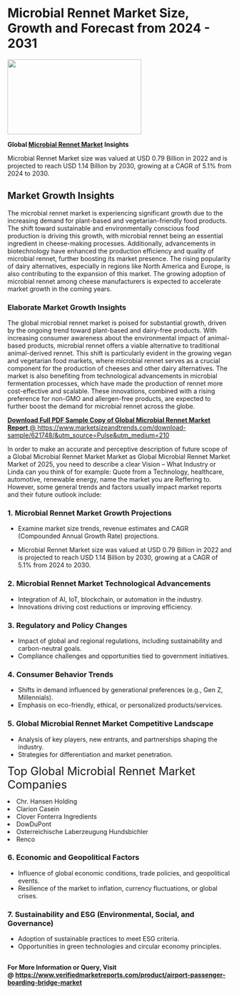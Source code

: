 <H1>Microbial Rennet Market Size, Growth and Forecast from 2024 - 2031</H1><img class="aligncenter size-medium wp-image-584254" src="https://thirdeyenews.in/wp-content/uploads/2024/09/Global-Market-Research-300x168.jpeg" alt="" width="300" height="168" /><p><strong>Global&nbsp;<a href="https://www.marketsizeandtrends.com/download-sample/621748/&amp;utm_source=Pulse&amp;utm_medium=210">Microbial Rennet Market</a> Insights</strong></p><p>Microbial Rennet Market size was valued at USD 0.79 Billion in 2022 and is projected to reach USD 1.14 Billion by 2030, growing at a CAGR of 5.1% from 2024 to 2030.</p><p><h2>Market Growth Insights</h2> <p>The microbial rennet market is experiencing significant growth due to the increasing demand for plant-based and vegetarian-friendly food products. The shift toward sustainable and environmentally conscious food production is driving this growth, with microbial rennet being an essential ingredient in cheese-making processes. Additionally, advancements in biotechnology have enhanced the production efficiency and quality of microbial rennet, further boosting its market presence. The rising popularity of dairy alternatives, especially in regions like North America and Europe, is also contributing to the expansion of this market. The growing adoption of microbial rennet among cheese manufacturers is expected to accelerate market growth in the coming years.</p> <p><a href="#"></a></p> <h3>Elaborate Market Growth Insights</h3> <p>The global microbial rennet market is poised for substantial growth, driven by the ongoing trend toward plant-based and dairy-free products. With increasing consumer awareness about the environmental impact of animal-based products, microbial rennet offers a viable alternative to traditional animal-derived rennet. This shift is particularly evident in the growing vegan and vegetarian food markets, where microbial rennet serves as a crucial component for the production of cheeses and other dairy alternatives. The market is also benefiting from technological advancements in microbial fermentation processes, which have made the production of rennet more cost-effective and scalable. These innovations, combined with a rising preference for non-GMO and allergen-free products, are expected to further boost the demand for microbial rennet across the globe.</p> <p><a href="#"></p><p><span class=""><strong>Download Full PDF Sample Copy of Global Microbial Rennet Market Report</strong> @ <a href="https://www.marketsizeandtrends.com/download-sample/621748/&amp;utm_source=Pulse&amp;utm_medium=210" target="_blank">https://www.marketsizeandtrends.com/download-sample/621748/&amp;utm_source=Pulse&amp;utm_medium=210</a></span></p><p>In order to make an accurate and perceptive description of future scope of a Global&nbsp;Microbial Rennet Market Market as Global&nbsp;Microbial Rennet Market Market of 2025, you need to describe a clear Vision &ndash; What Industry or Linda can you think of for example: Quote from a Technology, healthcare, automotive, renewable energy, name the market you are Reffering to. However, some general trends and factors usually impact market reports and their future outlook include:</p><h3>1.&nbsp;<strong>Microbial Rennet Market Growth Projections</strong></h3><ul><li>Examine market size trends, revenue estimates and CAGR (Compounded Annual Growth Rate) projections.</li><li><p>Microbial Rennet Market size was valued at USD 0.79 Billion in 2022 and is projected to reach USD 1.14 Billion by 2030, growing at a CAGR of 5.1% from 2024 to 2030.</p></li></ul><h3>2.&nbsp;<strong>Microbial Rennet Market Technological Advancements</strong></h3><ul><li>Integration of AI, IoT, blockchain, or automation in the industry.</li><li>Innovations driving cost reductions or improving efficiency.</li></ul><h3>3.&nbsp;<strong>Regulatory and Policy Changes</strong></h3><ul><li>Impact of global and regional regulations, including sustainability and carbon-neutral goals.</li><li>Compliance challenges and opportunities tied to government initiatives.</li></ul><h3>4.&nbsp;<strong>Consumer Behavior Trends</strong></h3><ul><li>Shifts in demand influenced by generational preferences (e.g., Gen Z, Millennials).</li><li>Emphasis on eco-friendly, ethical, or personalized products/services.</li></ul><h3>5.&nbsp;<strong>Global Microbial Rennet Market Competitive Landscape</strong></h3><ul><li>Analysis of key players, new entrants, and partnerships shaping the industry.</li><li>Strategies for differentiation and market penetration.</li></ul><p data-pm-slice="1 1 []"><span style="color: inherit; font-family: inherit; font-size: 25px;">Top Global Microbial Rennet Market Companies</span></p><div class="" data-test-id=""><p><li>Chr. Hansen Holding</li><li> Clarion Casein</li><li> Clover Fonterra Ingredients</li><li> DowDuPont</li><li> Osterreichische Laberzeugung Hundsbichler</li><li> Renco</li></p></div><h3>6.&nbsp;<strong>Economic and Geopolitical Factors</strong></h3><ul><li>Influence of global economic conditions, trade policies, and geopolitical events.</li><li>Resilience of the market to inflation, currency fluctuations, or global crises.</li></ul><h3>7.&nbsp;<strong>Sustainability and ESG (Environmental, Social, and Governance)</strong></h3><ul><li>Adoption of sustainable practices to meet ESG criteria.</li><li>Opportunities in green technologies and circular economy principles.</li></ul><h2><strong style="font-size: 14px;">For More Information or Query, Visit @&nbsp;</strong><a style="background-color: #ffffff; font-size: 14px;" href="https://www.marketsizeandtrends.com/report/microbial-rennet-market/" target="_blank">https://www.verifiedmarketreports.com/product/airport-passenger-boarding-bridge-market</a></h2>
